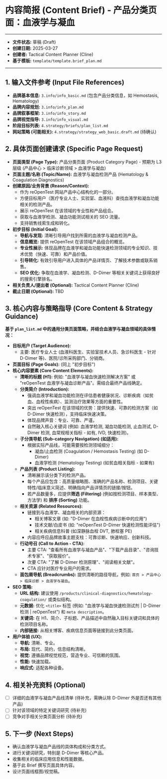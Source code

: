 # 内容简报 (Content Brief) - 产品分类页面：血液学与凝血

---
*   **文件状态:** 草稿 (Draft)
*   **创建日期:** 2025-03-27
*   **创建者:** Tactical Content Planner (Cline)
*   **基于模板:** `template/template.brief_plan.md`
---

## 1. 输入文件参考 (Input File References)

*   **品牌基本信息:** `3.info/info_basic.md` (包含产品分类信息，如 Hemostasis, Hematology)
*   **品牌内容规划:** `3.info/info_plan.md`
*   **品牌叙事框架:** `3.info/info_story.md`
*   **品牌视觉指导:** `3.info/info_visual.md`
*   **阶段目标列表:** `4.strategy/briefs/plan_list.md`
*   **网站策略 (可能相关):** `4.strategy/strategy_web_basic.draft.md` (待确认)

## 2. 具体页面创建请求 (Specific Page Request)

*   **页面类型 (Page Type):** 产品分类页面 (Product Category Page) - 预期为 L3 层级 (产品中心 > 临床诊断领域 > 血液学与凝血)
*   **页面主题/名称 (Topic/Name):** 血液学与凝血检测产品 (Hematology & Coagulation Diagnostics)
*   **创建原因/业务背景 (Reason/Context):**
    *   作为 reOpenTest 网站产品中心结构化的一部分。
    *   方便目标用户（医疗专业人士、实验室、血液科）查找血液学和凝血功能相关的检测产品。
    *   展示 reOpenTest 在该领域的专业性和产品组合。
    *   获取与血液学检测、凝血功能测试相关的 SEO 流量。
    *   支持销售线索生成和转化。
*   **初步目标 (Initial Goal):**
    *   **导航与发现:** 清晰引导用户找到所需的血液学与凝血检测产品。
    *   **信息概览:** 提供 reOpenTest 在该领域产品组合的概览。
    *   **专业性展示:** 体现品牌在血液学和凝血功能快速检测领域的专业知识、技术优势（快速、可靠）和产品价值。
    *   **引导转化:** 有效引导用户进入具体的产品详情页、了解技术参数或联系销售。
    *   **SEO 优化:** 争取在血液学、凝血检测、D-Dimer 等相关关键词上获得良好的搜索引擎排名。
*   **相关负责人/提出者 (Optional):** Tactical Content Planner (Cline)
*   **截止日期 (Optional):** TBD

## 3. 核心内容与策略指导 (Core Content & Strategy Guidance)

**基于 `plan_list.md` 中的通用分类页面策略，并结合血液学与凝血领域的具体情况：**

*   **目标用户 (Target Audience):**
    *   主要: 医疗专业人士 (血液科医生、实验室技术人员、急诊科医生 - 针对 D-Dimer 等)、医院/诊所采购部门、分销商。
*   **页面目标 (Page Goals):** (同上 "初步目标")
*   **核心内容要素 (Core Content Elements):**
    *   **清晰的标题 (H1):** 例如: "血液学与凝血快速检测解决方案" 或 "reOpenTest 血液学与凝血诊断产品"。需结合最终产品线确定。
    *   **分类简介 (Introduction):**
        *   强调血液学和凝血功能检测在评估患者健康状况、诊断疾病（如贫血、血栓性疾病）、监测治疗效果等方面的重要性。
        *   突出 reOpenTest 在该领域的优势：提供快速、可靠的检测方案（如 D-Dimer 快速检测），支持临床快速决策。
        *   体现品牌声音：专业、可靠、严谨。
        *   自然融入核心关键词 (例如: 血液学检测, 凝血功能检测, 止血测试, D-Dimer 检测, 血常规相关指标 - 如有, IVD, 快速检测)。
    *   **子分类导航 (Sub-category Navigation) (如适用):**
        *   根据实际产品线，可能需要按检测领域细分：
            *   凝血/止血检测 (Coagulation / Hemostasis Testing) (如 D-Dimer)
            *   血液学检测 (Hematology Testing) (如贫血相关指标 - 如果有)
    *   **产品列表 (Product Listing):**
        *   清晰展示该分类下的检测产品。
        *   每个产品应包含：高质量缩略图、准确的产品名称、检测项目、关键特性/临床意义简述、明确指向产品详情页的链接/按钮。
        *   若产品数量多，应提供**筛选 (Filtering)** (例如按检测项目、样本类型、方法学) 和 **排序 (Sorting)** 功能。
    *   **相关资源 (Related Resources):**
        *   链接到与血液学、凝血相关的内部资源：
            *   相关博客文章 (如: "D-Dimer 在血栓性疾病诊断中的应用")
            *   技术文献/白皮书 (如: "reOpenTest D-Dimer 快速检测性能评估")
            *   相关疾病信息科普 (如深静脉血栓 DVT, 肺栓塞 PE)
        *   内容应呼应品牌故事主题支柱：可靠诊断、快速响应、创新科技。
    *   **行动号召 (Call to Action - CTA):**
        *   主要 CTA: "查看所有血液学与凝血产品"、"下载产品目录"、"咨询技术专家"、"获取报价"。
        *   次要 CTA: "了解 D-Dimer 检测原理"、"阅读相关文献"。
        *   CTA 应针对医疗专业用户的需求。
    *   **面包屑导航 (Breadcrumbs):** 提供清晰的路径导航，例如: `首页 > 产品中心 > 临床诊断 > 血液学与凝血`。
*   **SEO 策略:**
    *   **URL 结构:** 建议使用 `/products/clinical-diagnostics/hematology-coagulation/` 或类似结构。
    *   **元数据:** 优化 `<title>` 标签 (例如: "血液学与凝血快速检测试剂 | D-Dimer 检测 | reOpenTest") 和 `meta description`。
    *   **关键词:** 在 H1、简介、子标题、产品描述中自然融入目标关键词和具体的检测项目名称。
    *   **内部链接:** 从相关博客、疾病信息页面等链接到此分类页面。
*   **用户体验 (UX):**
    *   **导航:** 清晰、专业。
    *   **布局:** 现代、简约，信息结构清晰。
    *   **视觉:** 遵循品牌视觉规范，营造专业、可信赖的氛围。
    *   **性能:** 快速加载。
    *   **响应式:** 适配各种设备。

## 4. 相关补充资料 (Optional)

*   [ ] 详细的血液学与凝血产品线清单 (待补充，需确认除 D-Dimer 外是否还有其他产品)
*   [ ] 针对该领域的特定关键词研究 (待补充)
*   [ ] 竞争对手相关分类页面分析 (待补充)

## 5. 下一步 (Next Steps)

*   确认血液学与凝血产品线的具体构成和分类方式。
*   进行关键词研究，特别是 D-Dimer 等核心产品。
*   收集相关的临床应用信息和性能数据。
*   基于此 Brief 撰写页面具体内容。
*   设计页面线框图/视觉稿。
